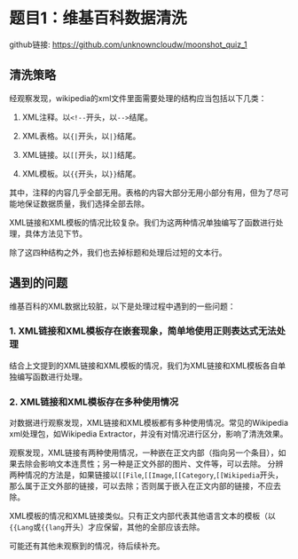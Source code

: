 # 题⽬1：维基百科数据清洗

github链接: https://github.com/unknowncloudw/moonshot_quiz_1

## 清洗策略

经观察发现，wikipedia的xml文件里面需要处理的结构应当包括以下几类：

1. XML注释。以`<!--`开头，以`-->`结尾。

2. XML表格。以`{|`开头，以`|}`结尾。

3. XML链接。以`[[`开头，以`]]`结尾。

4. XML模板。以`{{`开头，以`}}`结尾。

其中，注释的内容几乎全部无用。表格的内容大部分无用小部分有用，但为了尽可能地保证数据质量，我们选择全部去除。

XML链接和XML模板的情况比较复杂。我们为这两种情况单独编写了函数进行处理，具体方法见下节。

除了这四种结构之外，我们也去掉标题和处理后过短的文本行。



## 遇到的问题

维基百科的XML数据比较脏，以下是处理过程中遇到的一些问题：

### 1. XML链接和XML模板存在嵌套现象，简单地使用正则表达式无法处理

结合上文提到的XML链接和XML模板的情况，我们为XML链接和XML模板各自单独编写函数进行处理。

### 2. XML链接和XML模板存在多种使用情况

对数据进行观察发现，XML链接和XML模板都有多种使用情况。常见的Wikipedia xml处理包，如Wikipedia Extractor，并没有对情况进行区分，影响了清洗效果。

观察发现，XML链接有两种使用情况，一种嵌在正文内部（指向另一个条目），如果去除会影响文本连贯性；另一种是正文外部的图片、文件等，可以去除。
分辨两种情况的方法是，如果链接以`[[File`,`[[Image`,`[[Category`,`[[Wikipedia`开头，那么属于正文外部的链接，可以去除；否则属于嵌入在正文内部的链接，不应去除。

XML模板的情况和XML链接类似。只有正文内部代表其他语言文本的模板（以`{{Lang`或`{{lang`开头）才应保留，其他的全部应该去除。

可能还有其他未观察到的情况，待后续补充。

